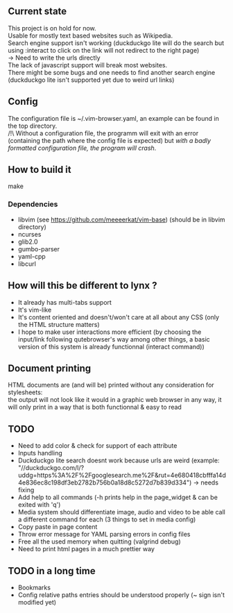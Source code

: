 
## Current state
This project is on hold for now.  
Usable for mostly text based websites such as Wikipedia.  
Search engine support isn't working (duckduckgo lite will do the search but using :interact to click on the link will not redirect to the right page)  
-> Need to write the urls directly   
The lack of javascript support will break most websites.  
There might be some bugs and one needs to find another search engine (duckduckgo lite isn't supported yet due to weird url links)  

## Config
The configuration file is ~/.vim-browser.yaml, an example can be found in the top directory.  
/!\ Without a configuration file, the programm will exit with an error (containing the path where the config file is expected) but *with a badly formatted configuration file, the program will crash*.  

## How to build it
make
### Dependencies
- libvim (see https://github.com/meeeerkat/vim-base) (should be in libvim directory)
- ncurses
- glib2.0
- gumbo-parser
- yaml-cpp
- libcurl

## How will this be different to lynx ?
- It already has multi-tabs support
- It's vim-like
- It's content oriented and doesn't/won't care at all about any CSS (only the HTML structure matters)
- I hope to make user interactions more efficient (by choosing the input/link following qutebrowser's way among other things, a basic version of this system is already functionnal (interact command))


## Document printing
HTML documents are (and will be) printed without any consideration for stylesheets:  
the output will not look like it would in a graphic web browser in any way,
it will only print in a way that is both functionnal & easy to read

## TODO
- Need to add color & check for support of each attribute  
- Inputs handling  
- Duckduckgo lite search doesnt work because urls are weird (example: "//duckduckgo.com/l/?uddg=https%3A%2F%2Fgooglesearch.me%2F&amp;rut=4e680418cbfffa14d4e836ec8c198df3eb2782b756b0a18d8c5272d7b839d334") -> needs fixing  
- Add help to all commands (-h prints help in the page\_widget & can be exited with 'q')  
- Media system should differentiate image, audio and video to be able call a different command for each (3 things to set in media config)  
- Copy paste in page content  
- Throw error message for YAML parsing errors in config files  
- Free all the used memory when quitting (valgrind debug)  
- Need to print html pages in a much prettier way

## TODO in a long time
- Bookmarks  
- Config relative paths entries should be understood properly (~ sign isn't modified yet)  
